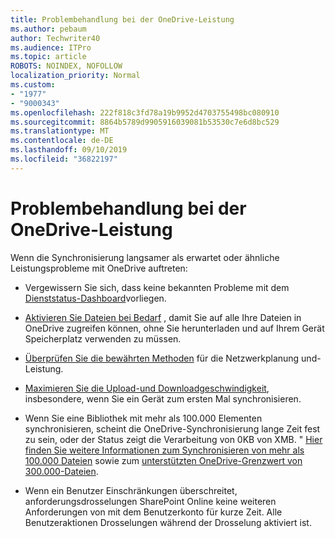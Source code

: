 ```yaml
---
title: Problembehandlung bei der OneDrive-Leistung
ms.author: pebaum
author: Techwriter40
ms.audience: ITPro
ms.topic: article
ROBOTS: NOINDEX, NOFOLLOW
localization_priority: Normal
ms.custom:
- "1977"
- "9000343"
ms.openlocfilehash: 222f818c3fd78a19b9952d4703755498bc080910
ms.sourcegitcommit: 8864b5789d9905916039081b53530c7e6d8bc529
ms.translationtype: MT
ms.contentlocale: de-DE
ms.lasthandoff: 09/10/2019
ms.locfileid: "36822197"
---
```

# <a name="troubleshoot-onedrive-performance"></a>Problembehandlung bei der OneDrive-Leistung

Wenn die Synchronisierung langsamer als erwartet oder ähnliche Leistungsprobleme mit OneDrive auftreten:

- Vergewissern Sie sich, dass keine bekannten Probleme mit dem [Dienststatus-Dashboard](https://portal.office.com/adminportal/home?ref=/servicehealth)vorliegen.

- [Aktivieren Sie Dateien bei Bedarf](https://support.office.com/article/save-disk-space-with-onedrive-files-on-demand-for-windows-10-0e6860d3-d9f3-4971-b321-7092438fb38e?ui=en-US&rs=en-US&ad=US) , damit Sie auf alle Ihre Dateien in OneDrive zugreifen können, ohne Sie herunterladen und auf Ihrem Gerät Speicherplatz verwenden zu müssen.

- [Überprüfen Sie die bewährten Methoden](https://docs.microsoft.com/office365/enterprise/network-planning-and-performance) für die Netzwerkplanung und-Leistung.

- [Maximieren Sie die Upload-und Downloadgeschwindigkeit](https://support.office.com/article/maximize-upload-and-download-speed-8eeadfb8-501f-406d-997b-98ab6ff67f43), insbesondere, wenn Sie ein Gerät zum ersten Mal synchronisieren.

- Wenn Sie eine Bibliothek mit mehr als 100.000 Elementen synchronisieren, scheint die OneDrive-Synchronisierung lange Zeit fest zu sein, oder der Status zeigt die Verarbeitung von 0KB von XMB. " [Hier finden Sie weitere Informationen zum Synchronisieren von mehr als 100.000 Dateien](https://support.office.com/article/invalid-file-names-and-file-types-in-onedrive-onedrive-for-business-and-sharepoint-64883a5d-228e-48f5-b3d2-eb39e07630fa) sowie zum [unterstützten OneDrive-Grenzwert von 300.000-Dateien](https://support.office.com/article/invalid-file-names-and-file-types-in-onedrive-onedrive-for-business-and-sharepoint-64883a5d-228e-48f5-b3d2-eb39e07630fa).

- Wenn ein Benutzer Einschränkungen überschreitet, anforderungsdrosselungen SharePoint Online keine weiteren Anforderungen von mit dem Benutzerkonto für kurze Zeit. Alle Benutzeraktionen Drosselungen während der Drosselung aktiviert ist.
